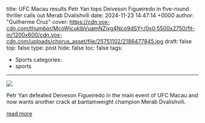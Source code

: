 title: UFC Macau results Petr Yan tops Deiveson Figueiredo in five-round thriller calls out Merab Dvalishvili
date: 2024-11-23 14:47:14 +0000
author: "Guilherme Cruz"
cover: https://cdn.vox-cdn.com/thumbor/McoWjcuklbVuamNZjxg4Nco9dSY=/0x0:5500x2750/fit-in/1200x600/cdn.vox-cdn.com/uploads/chorus_asset/file/25751102/2186477845.jpg
draft: false
top: false
type: post
hide: false
toc: false
tags:
  - Sports
categories:
  - sports
---

![](https://cdn.vox-cdn.com/thumbor/McoWjcuklbVuamNZjxg4Nco9dSY=/0x0:5500x2750/fit-in/1200x600/cdn.vox-cdn.com/uploads/chorus_asset/file/25751102/2186477845.jpg)

Petr Yan defeated Deiveson Figueiredo in the main event of UFC Macau and now wants another crack at bantamweight champion Merab Dvalishvili.

[read more](https://www.mmafighting.com/2024/11/23/24303989/ufc-macau-results-petr-yan-deiveson-figueiredo-five-round-thriller-calls-out-merab-dvalishvili)
